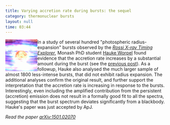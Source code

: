 ```yaml
---
title: Varying accretion rate during bursts: the sequel
category: thermonuclear bursts
layout: null
time: 03:44
---
```

<!-- converted from blosxom format post by dkg 22.1.2022 -->
<img src="images/burstzoom.gif" width="100" align="left">
In a study of several hundred "photospheric radius-expansion" bursts observed by the 
<a href="http://heasarc.gsfc.nasa.gov/docs/xte/"><em>Rossi X-ray Timing Explorer</a></em>, Monash PhD student
<a href="http://users.monash.edu.au/~hworpel">Hauke Worpel</a> 
found evidence that the accretion rate increases by a substantial amount during
the burst (see the 
<a href="/~dgallow/cgi-bin/blosxom.cgi/thermonuclear%20bursts/accretion-rate.html">previous post</a>).
As a followup, Hauke also analysed the much larger sample of almost 1800 less-intense
bursts, that did not exhibit radius expansion. The additional analyses confirm
the original result, and further support the interpretation that the 
accretion rate is increasing in response to the bursts. Interestingly, even 
including the amplified contribution from the persistent (accretion) emission
does not result in a formally good fit to all the spectra, suggesting that
the burst spectrum deviates significantly from a blackbody.
Hauke's paper was just accepted by ApJ.
<p>
<em>Read the paper <a href="http://arxiv.org/abs/1501.02070">arXiv:1501.02070</a></em>
